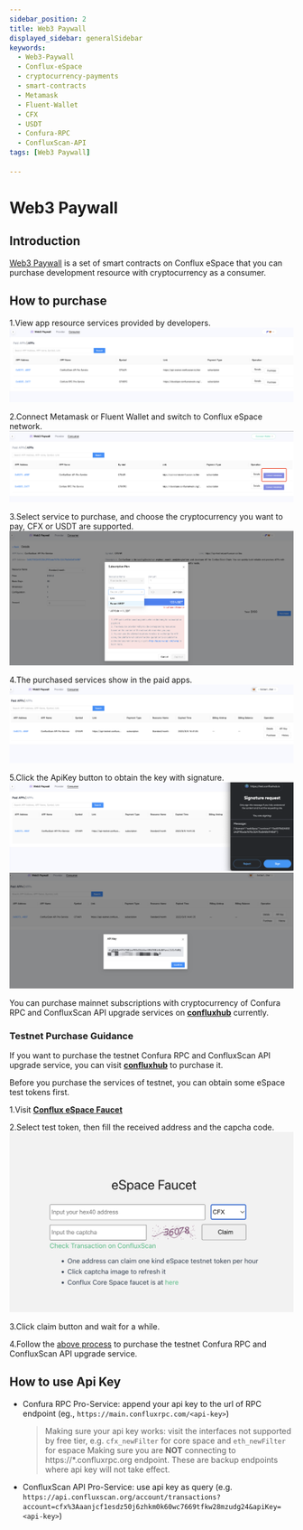 ```yaml
---
sidebar_position: 2
title: Web3 Paywall
displayed_sidebar: generalSidebar
keywords:
  - Web3-Paywall
  - Conflux-eSpace
  - cryptocurrency-payments
  - smart-contracts
  - Metamask
  - Fluent-Wallet
  - CFX
  - USDT
  - Confura-RPC
  - ConfluxScan-API
tags: [Web3 Paywall]

---
```

# Web3 Paywall

## Introduction
[Web3 Paywall](https://confluxhub.io/payment/consumer/paid-apps) is a set of smart contracts on Conflux eSpace that you can purchase development resource with cryptocurrency as a consumer.

## How to purchase

1.View app resource services provided by developers.
![applist](./img/applist.png)

2.Connect Metamask or Fluent Wallet and switch to Conflux eSpace network.
![connectwallet](./img/connectwallet.png)

3.Select service to purchase, and choose the cryptocurrency you want to pay, CFX or USDT are supported.
![purchase](./img/purchase.png)

4.The purchased services show in the paid apps.
![padlist](./img/paidlist.png)

5.Click the ApiKey button to obtain the key with signature.
![sign](./img/sign.png)
![apikey](./img/apikey.png)

You can purchase mainnet subscriptions with cryptocurrency of Confura RPC and ConfluxScan API upgrade services on [**confluxhub**](https://confluxhub.io/payment/consumer/apps) currently.

### Testnet Purchase Guidance

If you want to purchase the testnet Confura RPC and ConfluxScan API upgrade service, you can visit [**confluxhub**](https://test.confluxhub.io/payment/consumer/apps) to purchase it.

Before you purchase the services of testnet, you can obtain some eSpace test tokens first.

1.Visit [**Conflux eSpace Faucet**](https://efaucet.confluxnetwork.org/)

2.Select test token, then fill the received address and the capcha code.
![faucet](./img/faucet.png)

3.Click claim button and wait for a while.

4.Follow the [above process](#how-to-purchase) to purchase the testnet Confura RPC and ConfluxScan API upgrade service.

## How to use Api Key

- Confura RPC Pro-Service: append your api key to the url of RPC endpoint (eg., `https://main.confluxrpc.com/<api-key>`)
  > Making sure your api key works: visit the interfaces not supported by free tier, e.g. `cfx_newFilter` for core space and `eth_newFilter` for espace
  > Making sure you are **NOT** connecting to https://*.confluxrpc.org endpoint. These are backup endpoints where api key will not take effect.

- ConfluxScan API Pro-Service: use api key as query (e.g. `https://api.confluxscan.org/account/transactions?account=cfx%3Aaanjcf1esdz50j6zhkm0k60wc7669tfkw28mzudg24&apiKey=<api-key>`)
